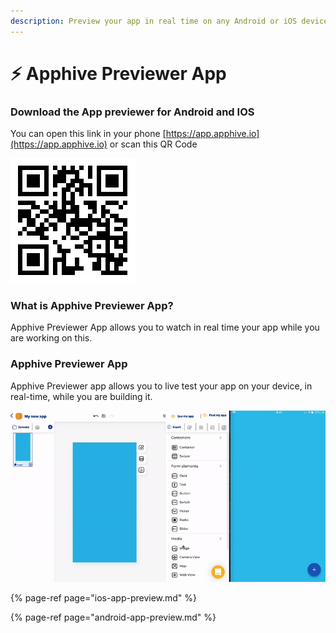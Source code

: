 ```yaml
---
description: Preview your app in real time on any Android or iOS device.
---
```


# ⚡️ Apphive Previewer App

### Download the App previewer for Android and IOS

You can open this link in your phone [https://app.apphive.io](https://app.apphive.io) or scan this QR Code

![Apphive Previewer App](../.gitbook/assets/descarga-1.png)

### What is Apphive Previewer App?

Apphive Previewer App allows you to watch in real time your app while you are working on this. 

### Apphive Previewer App

Apphive Previewer app allows you to live test your app on your device, in real-time, while you are building it. 

![App preview in real time](../.gitbook/assets/app-review.gif)

{% page-ref page="ios-app-preview.md" %}

{% page-ref page="android-app-preview.md" %}



